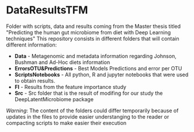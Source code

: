 # DataResultsTFM
Folder with scripts, data and results coming from the Master thesis titled "Predicting the human gut microbiome from diet with Deep Learning techniques"
This repository consists in different folders that will contain different information:
 - **Data** - Metagenomic and metadata information regarding Johnson, Bushman and Ad-Hoc diets information
 - **ErrorsOTU&Predictions** - Best Models Predictions and error per OTU
 - **ScriptsNotebooks** - All python, R and jupyter notebooks that were used to obtain results.
 - **FI** - Results from the feature importance study
 - **Src** - Src folder that is the result of modifing for our study the DeepLatentMicrobiome package

*Warning*: The content of the folders could differ temporarily because of updates in the files to provide easier understanging to the reader or compacting scripts to make easier their execution
